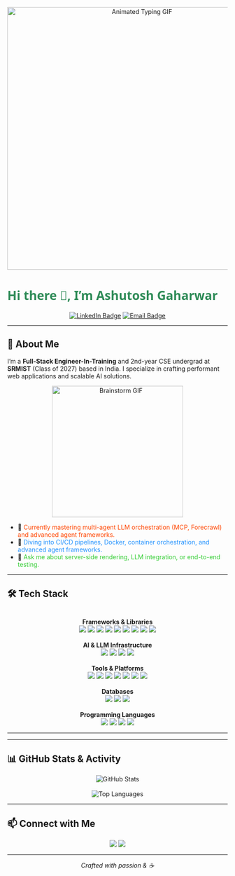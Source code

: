 <p align="center">
  <img src="https://media2.giphy.com/media/v1.Y2lkPTc5MGI3NjExazl2cW4yYWkwdGloNW5ycGxyb2tieml2ejA5eXoyc2QyNTF3dWMxdSZlcD12MV9pbnRlcm5hbF9naWZfYnlfaWQmY3Q9dg/cLLVsGPA6Vky1AZ2Rd/giphy.gif" alt="Animated Typing GIF" width="600" />
</p>

# <span style="font-family: 'Segoe UI', Tahoma, Geneva, Verdana, sans-serif; color:#2E8B57;">Hi there 👋, I’m <strong>Ashutosh Gaharwar</strong></span>

<p align="center">
  <a href="https://www.linkedin.com/in/ashutosh-gaharwar2005"><img src="https://img.shields.io/badge/LinkedIn-Ashutosh%20Gaharwar-0A66C2?logo=linkedin&style=for-the-badge" alt="LinkedIn Badge"></a>
  <a href="mailto:ashutoshgaharwar05@gmail.com"><img src="https://img.shields.io/badge/Email-ashutoshgaharwar05@gmail.com-D14836?logo=gmail&style=for-the-badge" alt="Email Badge"></a>
</p>

---

## 🚀 About Me

I’m a **Full-Stack Engineer-In-Training** and 2nd-year CSE undergrad at **SRMIST** (Class of 2027) based in India. I specialize in crafting performant web applications and scalable AI solutions.

<p align="center">
  <img src="https://media.giphy.com/media/v1.Y2lkPTc5MGI3NjExamJ0MDE1MTN0cDhiY21iaGJzN3d1dDdxcjg5dXZ0enBtOG8yeWR2biZlcD12MV9naWZzX3NlYXJjaCZjdD1n/scZPhLqaVOM1qG4lT9/giphy.gif" alt="Brainstorm GIF" width="300" />
</p>

- 🔭 <span style="color:#FF4500;">Currently mastering multi-agent LLM orchestration (MCP, Forecrawl) and advanced agent frameworks.</span>
- 🌱 <span style="color:#1E90FF;">Diving into CI/CD pipelines, Docker, container orchestration, and advanced agent frameworks.</span>
- 💬 <span style="color:#32CD32;">Ask me about server-side rendering, LLM integration, or end-to-end testing.</span>

---

## 🛠️ Tech Stack

<p align="center">
  <!-- Frameworks & Libraries -->
  <br />
  <strong>Frameworks & Libraries</strong>
  <br />
  <img src="https://img.shields.io/badge/React-61DAFB?logo=react&logoColor=white&style=flat-square" />
  <img src="https://img.shields.io/badge/Next.js-000000?logo=next.js&logoColor=white&style=flat-square" />
  <img src="https://img.shields.io/badge/Node.js-339933?logo=node.js&logoColor=white&style=flat-square" />
  <img src="https://img.shields.io/badge/Flask-000000?logo=flask&logoColor=white&style=flat-square" />
  <img src="https://img.shields.io/badge/Django-092E20?logo=django&logoColor=white&style=flat-square" />
  <img src="https://img.shields.io/badge/Prisma-EB2A7A?logo=prisma&logoColor=white&style=flat-square" />
  <img src="https://img.shields.io/badge/LangChain-000000?logo=langchain&logoColor=white&style=flat-square" />
  <img src="https://img.shields.io/badge/LangGraph-0078D4?logo=graph&logoColor=white&style=flat-square" />
  <img src="https://img.shields.io/badge/Inngest-4285F4?logo=inngest&logoColor=white&style=flat-square" />
  <br /><br />
  <!-- AI & LLM Infrastructure -->
  <strong>AI & LLM Infrastructure</strong>
  <br />
  <img src="https://img.shields.io/badge/Google_Gemini-4285F4?logo=google&logoColor=white&style=flat-square" />
  <img src="https://img.shields.io/badge/OpenAI-412991?logo=openai&logoColor=white&style=flat-square" />
  <img src="https://img.shields.io/badge/Firecrawl-FF6A00?logo=firecrawl&logoColor=white&style=flat-square" />
  <img src="https://img.shields.io/badge/MCP-FF0000?logo=data:image/png;base64,iVBORw0KGgo...?&style=flat-square" />
  <br /><br />
  <!-- Tools & Platforms -->
  <strong>Tools & Platforms</strong>
  <br />
  <img src="https://img.shields.io/badge/Anaconda-44A833?logo=anaconda&logoColor=white&style=flat-square" />
  <img src="https://img.shields.io/badge/Jupyter-DA5B0B?logo=jupyter&logoColor=white&style=flat-square" />
  <img src="https://img.shields.io/badge/Git-F05032?logo=git&logoColor=white&style=flat-square" />
  <img src="https://img.shields.io/badge/GitHub-181717?logo=github&logoColor=white&style=flat-square" />
  <img src="https://img.shields.io/badge/Clerk-0072CE?logo=clerk&logoColor=white&style=flat-square" />
  <img src="https://img.shields.io/badge/Recharts-FF6384?logo=recharts&logoColor=white&style=flat-square" />
  <img src="https://img.shields.io/badge/Vercel-000000?logo=vercel&logoColor=white&style=flat-square" />
  <br /><br />
  <!-- Databases -->
  <strong>Databases</strong>
  <br />
  <img src="https://img.shields.io/badge/PostgreSQL-316192?logo=postgresql&logoColor=white&style=flat-square" />
  <img src="https://img.shields.io/badge/NeonDB-18A0FB?logo=neon&logoColor=white&style=flat-square" />
  <img src="https://img.shields.io/badge/MySQL-4479A1?logo=mysql&logoColor=white&style=flat-square" />
  <br /><br />
  <!-- Programming Languages -->
  <strong>Programming Languages</strong>
  <br />
  <img src="https://img.shields.io/badge/Python-3776AB?logo=python&logoColor=white&style=flat-square" />
  <img src="https://img.shields.io/badge/JavaScript-F7DF1E?logo=javascript&logoColor=black&style=flat-square" />
  <img src="https://img.shields.io/badge/Java-007396?logo=java&logoColor=white&style=flat-square" />
  <img src="https://img.shields.io/badge/C++-00599C?logo=c%2B%2B&logoColor=white&style=flat-square" />
</p>

---

---

## 📊 GitHub Stats & Activity

<p align="center">
  <!-- Main Stats -->
  <img src="https://github-readme-stats.vercel.app/api?username=ashutoshg-2005&show_icons=true&theme=solarized-light&hide_border=true" alt="GitHub Stats" />
  <br/><br/>
  <!-- Top Languages -->
  <img src="https://github-readme-stats.vercel.app/api/top-langs/?username=ashutoshg-2005&layout=compact&theme=solarized-light&hide_border=true" alt="Top Languages" />
</p>

---

## 📫 Connect with Me

<p align="center">
  <a href="https://www.linkedin.com/in/ashutosh-gaharwar2005"><img src="https://img.shields.io/badge/LinkedIn-Ashutosh%20Gaharwar-0A66C2?logo=linkedin&style=flat-square" /></a>
  <a href="mailto:ashutoshgaharwar05@gmail.com"><img src="https://img.shields.io/badge/Email-ashutoshgaharwar05@gmail.com-D14836?logo=gmail&style=flat-square" /></a>
</p>

---

<p align="center"><em>Crafted with passion &amp; ☕</em></p>
